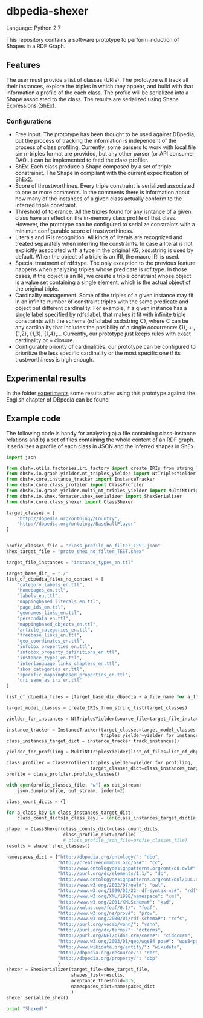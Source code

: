 # dbpedia-shexer

Language: Python 2.7

This repository contains a software prototype to perform induction of Shapes in a RDF Graph. 

## Features
The user must provide a list of classes (URIs). The prototype will track all their instances, explore the triples in which they appear, and build with that information a profile of the each class.
The profile will be serialized into a Shape associated to the class. The results are serialized using Shape Expressions (ShEx).

### Configurations

* Free input. The prototype has been thought to be used against DBpedia, but the process of tracking the information is independent of the process of class profiling. Currently, some parsers to work with local file sin n-triples format are provided, but any other parser (or API consumer, DAO...) can be implemented to feed the class profiler.
* ShEx. Each class produce a Shape composed by a set of triple constrainst. The Shape in compilant with the current expecification of ShEx2.
* Score of thrustworthines. Every triple constraint is serialized associated to one or more comments. In the comments there is information about how many of the instances of a given class actually conform to the inferred triple constraint.
* Threshold of tolerance. All the triples found for any isntance of a given class have an effect on the in-memory class profile of that class. However, the prototype can be configured to serialize constraints with a minimun configurable score of trustworthiness.
* Literals and IRIs recognition. All kinds of literals are recognized and treated separately when inferring the constraints. In case a literal is not explicitly associated with a type in the original KG, xsd:string is used by default. When the object of a triple is an IRI, the macro IRI is used.
* Special treatment of rdf:type. The only exception to the previous feature happens when analyzing triples whose predicate is rdf:type. In those cases, if the object is an IRI, we create a triple constraint whose object is a value set containing a single element, which is the actual object of the original triple.
* Cardinality management. Some of the triples of a given instance may fit in an infinite number of constraint triples with the same predicate and object but different cardinality. For example, if a given instance has a single label specified by rdfs:label, that makes it fit with infinite triple constraints with the schema {rdfs:label xsd:string C}, where C can be any cardinality that includes the posibility of a single occurrence: {1}, + , {1,2}, {1,3}, {1,4},... Currently, our prototype just keeps rules with exact cardinality or + closure. 
* Configurable priority of cardinalities. our prototype can be configured to prioritize the less specific cardinality or the most specific one if its trustworthiness is high enough.

## Experimental results

In the folder [experiments](https://github.com/DaniFdezAlvarez/dbpedia-shexer/tree/develop/experiments) some results after using this prototype against the English chapter of DBpedia can be found


## Example code

The following code is handy for analyzing a) a file containing class-instance relations and b) a set of files containing the whole content of an RDF graph. It serializes a profile of each class in JSON and the inferred shapes in ShEx.

```python
import json

from dbshx.utils.factories.iri_factory import create_IRIs_from_string_list
from dbshx.io.graph.yielder.nt_triples_yielder import NtTriplesYielder
from dbshx.core.instance_tracker import InstanceTracker
from dbshx.core.class_profiler import ClassProfiler
from dbshx.io.graph.yielder.multi_nt_triples_yielder import MultiNtTriplesYielder
from dbshx.io.shex.formater.shex_serializer import ShexSerializer
from dbshx.core.class_shexer import ClassShexer

target_classes = [
    "http://dbpedia.org/ontology/Country",
    "http://dbpedia.org/ontology/BaseballPlayer"
]


profie_classes_file = "class_profile_no_filter_TEST.json"
shex_target_file = "proto_shex_no_filter_TEST.shex"

target_file_instances = "instance_types_en.ttl"

target_base_dir_ = "./"
list_of_dbpedia_files_no_context = [
    "category_labels_en.ttl",
    "homepages_en.ttl",
    "labels_en.ttl",
    "mappingbased_literals_en.ttl",
    "page_ids_en.ttl",
    "geonames_links_en.ttl",
    "persondata_en.ttl",
    "mappingbased_objects_en.ttl",
    "article_categories_en.ttl",
    "freebase_links_en.ttl",
    "geo_coordinates_en.ttl",
    "infobox_properties_en.ttl",
    "infobox_property_definitions_en.ttl",
    "instance_types_en.ttl",
    "interlanguage_links_chapters_en.ttl",
    "skos_categories_en.ttl",
    "specific_mappingbased_properties_en.ttl",
    "uri_same_as_iri_en.ttl"
]

list_of_dbpedia_files = [target_base_dir_dbpedia + a_file_name for a_file_name in list_of_dbpedia_files_no_context]

target_model_classes = create_IRIs_from_string_list(target_classes)

yielder_for_instances = NtTriplesYielder(source_file=target_file_instances)

instance_tracker = InstanceTracker(target_classes=target_model_classes,
                                   triples_yielder=yielder_for_instances)
class_instances_target_dict = instance_tracker.track_instances()

yielder_for_profiling = MultiNtTriplesYielder(list_of_files=list_of_dbpedia_files)

class_profiler = ClassProfiler(triples_yielder=yielder_for_profiling,
                               target_classes_dict=class_instances_target_dict)
profile = class_profiler.profile_classes()

with open(profie_classes_file, "w") as out_stream:
    json.dump(profile, out_stream, indent=2)

class_count_dicts = {}

for a_class_key in class_instances_target_dict:
    class_count_dicts[a_class_key] = len(class_instances_target_dict[a_class_key])

shaper = ClassShexer(class_counts_dict=class_count_dicts,
                     class_profile_dict=profile)
                     # class_profile_json_file=profie_classes_file)
results = shaper.shex_classes()

namespaces_dict = {"http://dbpedia.org/ontology/": "dbo",
                   "http://creativecommons.org/ns#": "cc",
                   "http://www.ontologydesignpatterns.org/ont/d0.owl#": "d0",
                   "http://purl.org/dc/elements/1.1/": "dc",
                   "http://www.ontologydesignpatterns.org/ont/dul/DUL.owl#": "dul",
                   "http://www.w3.org/2002/07/owl#": "owl",
                   "http://www.w3.org/1999/02/22-rdf-syntax-ns#": "rdf",
                   "http://www.w3.org/XML/1998/namespace": "xml",
                   "http://www.w3.org/2001/XMLSchema#": "xsd",
                   "http://xmlns.com/foaf/0.1/": "foaf",
                   "http://www.w3.org/ns/prov#": "prov",
                   "http://www.w3.org/2000/01/rdf-schema#": "rdfs",
                   "http://purl.org/vocab/vann/": "vann",
                   "http://purl.org/dc/terms/": "dcterms",
                   "http://purl.org/NET/cidoc-crm/core#": "cidoccrm",
                   "http://www.w3.org/2003/01/geo/wgs84_pos#": "wgs84pos",
                   "http://www.wikidata.org/entity/": "wikidata",
                   "http://dbpedia.org/resource/": "dbr",
                   "http://dbpedia.org/property/": "dbp"
                   }
shexer = ShexSerializer(target_file=shex_target_file,
                        shapes_list=results,
                        aceptance_threshold=0.5,
                        namespaces_dict=namespaces_dict
                        )
shexer.serialize_shex()

print "Shexed!"

```
